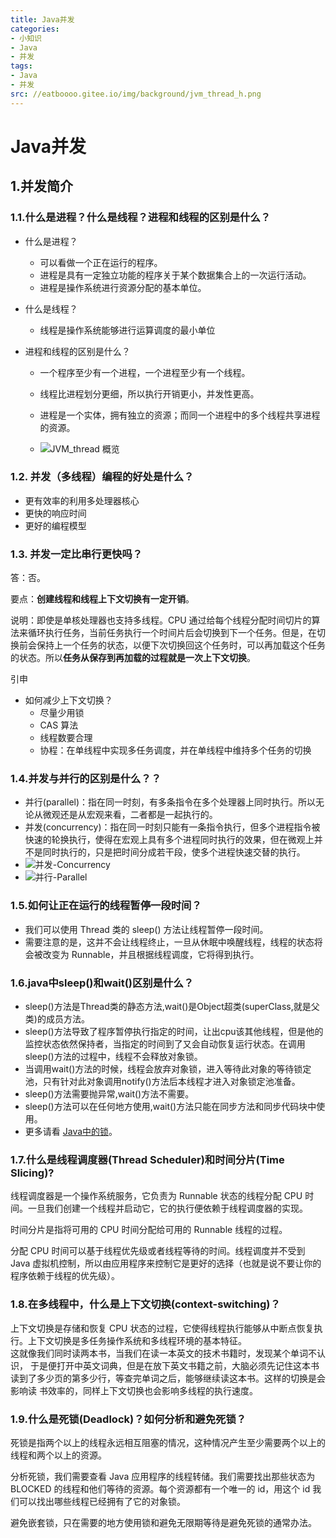 ```yaml
---
title: Java并发  
categories:
- 小知识
- Java
- 并发
tags:
- Java
- 并发
src: //eatboooo.gitee.io/img/background/jvm_thread_h.png
---
```


# Java并发

## 1.并发简介

### 1.1.什么是进程？什么是线程？进程和线程的区别是什么？

+ 什么是进程？
  - 可以看做一个正在运行的程序。
  - 进程是具有一定独立功能的程序关于某个数据集合上的一次运行活动。
  - 进程是操作系统进行资源分配的基本单位。
+ 什么是线程？

  - 线程是操作系统能够进行运算调度的最小单位

+ 进程和线程的区别是什么？

  -  一个程序至少有一个进程，一个进程至少有一个线程。

  - 线程比进程划分更细，所以执行开销更小，并发性更高。

  - 进程是一个实体，拥有独立的资源；而同一个进程中的多个线程共享进程的资源。

  - ![JVM_thread 概览](https://eatboooo.gitee.io/img/thumb/jvm_thread.png)





### 1.2. 并发（多线程）编程的好处是什么？



+ 更有效率的利用多处理器核心
+ 更快的响应时间
+ 更好的编程模型

### 1.3. 并发一定比串行更快吗？

答：否。

要点：**创建线程和线程上下文切换有一定开销**。

说明：即使是单核处理器也支持多线程。CPU 通过给每个线程分配时间切片的算法来循环执行任务，当前任务执行一个时间片后会切换到下一个任务。但是，在切换前会保持上一个任务的状态，以便下次切换回这个任务时，可以再加载这个任务的状态。所以**任务从保存到再加载的过程就是一次上下文切换**。

引申

+ 如何减少上下文切换？
  - 尽量少用锁
  - CAS 算法
  - 线程数要合理
  - 协程：在单线程中实现多任务调度，并在单线程中维持多个任务的切换

### 1.4.并发与并行的区别是什么？？
- 并行(parallel)：指在同一时刻，有多条指令在多个处理器上同时执行。所以无论从微观还是从宏观来看，二者都是一起执行的。
- 并发(concurrency)：指在同一时刻只能有一条指令执行，但多个进程指令被快速的轮换执行，使得在宏观上具有多个进程同时执行的效果，但在微观上并不是同时执行的，只是把时间分成若干段，使多个进程快速交替的执行。
- ![并发-Concurrency](https://eatboooo.gitee.io/img/thumb/Concurrent.jpg)
- ![并行-Parallel](https://eatboooo.gitee.io/img/thumb/Parallel.jpg)

### 1.5.如何让正在运行的线程暂停一段时间？
- 我们可以使用 Thread 类的 sleep() 方法让线程暂停一段时间。
- 需要注意的是，这并不会让线程终止，一旦从休眠中唤醒线程，线程的状态将会被改变为 Runnable，并且根据线程调度，它将得到执行。

### 1.6.java中sleep()和wait()区别是什么？
+ sleep()方法是Thread类的静态方法,wait()是Object超类(superClass,就是父类)的成员方法。
+ sleep()方法导致了程序暂停执行指定的时间，让出cpu该其他线程，但是他的监控状态依然保持者，当指定的时间到了又会自动恢复运行状态。在调用sleep()方法的过程中，线程不会释放对象锁。
+ 当调用wait()方法的时候，线程会放弃对象锁，进入等待此对象的等待锁定池，只有针对此对象调用notify()方法后本线程才进入对象锁定池准备。
+ sleep()方法需要抛异常,wait()方法不需要。
+ sleep()方法可以在任何地方使用,wait()方法只能在同步方法和同步代码块中使用。
+ 更多请看 [Java中的锁]()。

### 1.7.什么是线程调度器(Thread Scheduler)和时间分片(Time Slicing)?
线程调度器是一个操作系统服务，它负责为 Runnable 状态的线程分配 CPU 时间。一旦我们创建一个线程并启动它，它的执行便依赖于线程调度器的实现。

时间分片是指将可用的 CPU 时间分配给可用的 Runnable 线程的过程。

分配 CPU 时间可以基于线程优先级或者线程等待的时间。线程调度并不受到 Java
虚拟机控制，所以由应用程序来控制它是更好的选择（也就是说不要让你的程序依赖于线程的优先级）。

### 1.8.在多线程中，什么是上下文切换(context-switching)？
上下文切换是存储和恢复 CPU 状态的过程，它使得线程执行能够从中断点恢复执行。上下文切换是多任务操作系统和多线程环境的基本特征。  
这就像我们同时读两本书，当我们在读一本英文的技术书籍时，发现某个单词不认识， 于是便打开中英文词典，但是在放下英文书籍之前，大脑必须先记住这本书读到了多少页的第多少行，等查完单词之后，能够继续读这本书。这样的切换是会影响读 书效率的，同样上下文切换也会影响多线程的执行速度。

### 1.9.什么是死锁(Deadlock)？如何分析和避免死锁？
死锁是指两个以上的线程永远相互阻塞的情况，这种情况产生至少需要两个以上的线程和两个以上的资源。

分析死锁，我们需要查看 Java 应用程序的线程转储。我们需要找出那些状态为 BLOCKED 的线程和他们等待的资源。每个资源都有一个唯一的 id，用这个 id 我们可以找出哪些线程已经拥有了它的对象锁。

避免嵌套锁，只在需要的地方使用锁和避免无限期等待是避免死锁的通常办法。
